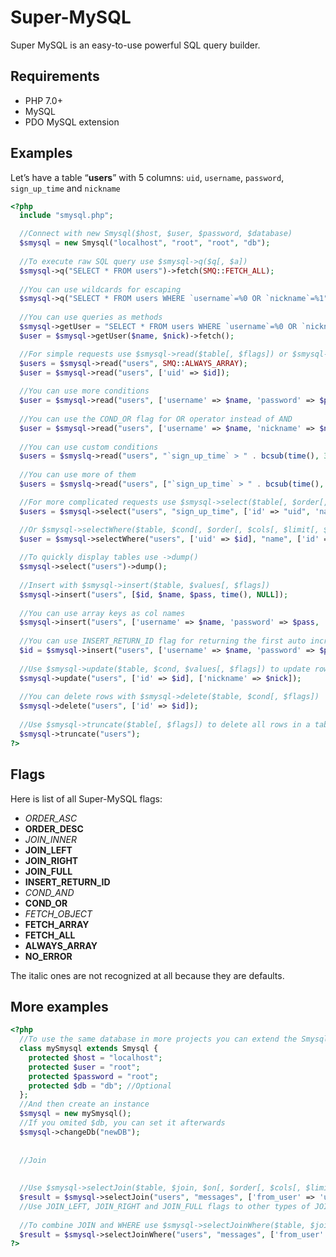 # Super-MySQL
Super MySQL is an easy-to-use powerful SQL query builder.

## Requirements
* PHP 7.0+
* MySQL
* PDO MySQL extension

## Examples
Let’s have a table “<strong>users</strong>” with 5 columns: `uid`, `username`, `password`, `sign_up_time` and `nickname`

```php
<?php
  include "smysql.php";

  //Connect with new Smysql($host, $user, $password, $database)
  $smysql = new Smysql("localhost", "root", "root", "db");
  
  //To execute raw SQL query use $smysql->q($q[, $a])
  $smysql->q("SELECT * FROM users")->fetch(SMQ::FETCH_ALL);
  
  //You can use wildcards for escaping
  $smysql->q("SELECT * FROM users WHERE `username`=%0 OR `nickname`=%1", [$name, $nick])->fetch();
  
  //You can use queries as methods
  $smysql->getUser = "SELECT * FROM users WHERE `username`=%0 OR `nickname`=%1";
  $user = $smysql->getUser($name, $nick)->fetch();

  //For simple requests use $smysql->read($table[, $flags]) or $smysql->read($table, $cond[, $flags]), you need to use flag ALWAYS_ARRAY to return array even when there is only one result
  $users = $smysql->read("users", SMQ::ALWAYS_ARRAY);
  $user = $smysql->read("users", ['uid' => $id]);
  
  //You can use more conditions
  $user = $smysql->read("users", ['username' => $name, 'password' => $pass]);
  
  //You can use the COND_OR flag for OR operator instead of AND
  $user = $smysql->read("users", ['username' => $name, 'nickname' => $nick], SMQ::ALWAYS_ARRAY | SMQ::COND_OR)[0];
  
  //You can use custom conditions
  $users = $smyslq->read("users", "`sign_up_time` > " . bcsub(time(), 3600));
  
  //You can use more of them
  $users = $smyslq->read("users", ["`sign_up_time` > " . bcsub(time(), 3600), "`nickname` IS NOT NULL"], SMQ::ALWAYS_ARRAY);

  //For more complicated requests use $smysql->select($table[, $order[, $cols[, $limit[, $flags]]]]), you can use array keys for aliases
  $users = $smysql->select("users", "sign_up_time", ['id' => "uid", 'name' => "username", "sign_up_time", "nickname"], NULL, SMQ::ORDER_DESC)->fetch(SMQ::FETCH_ALL);

  //Or $smysql->selectWhere($table, $cond[, $order[, $cols[, $limit[, $flags]]]])
  $user = $smysql->selectWhere("users", ['uid' => $id], "name", ['id' => "uid", 'name' => "username", "sign_up_time", 'nick' => "nickname"])->fetch();
  
  //To quickly display tables use ->dump()
  $smysql->select("users")->dump();
  
  //Insert with $smysql->insert($table, $values[, $flags])
  $smysql->insert("users", [$id, $name, $pass, time(), NULL]);
  
  //You can use array keys as col names
  $smysql->insert("users", ['username' => $name, 'password' => $pass, 'sign_up_time' => time()]);
  
  //You can use INSERT_RETURN_ID flag for returning the first auto increment col value (depends on the database type)
  $id = $smysql->insert("users", ['username' => $name, 'password' => $pass, 'sign_up_time' => time()], SMQ::INSERT_RETURN_ID);
  
  //Use $smysql->update($table, $cond, $values[, $flags]) to update rows
  $smysql->update("users", ['id' => $id], ['nickname' => $nick]);
  
  //You can delete rows with $smysql->delete($table, $cond[, $flags])
  $smysql->delete("users", ['id' => $id]);
  
  //Use $smysql->truncate($table[, $flags]) to delete all rows in a table
  $smysql->truncate("users");
?>
```

## Flags
Here is list of all Super-MySQL flags:
* <i>ORDER_ASC</i>
* <b>ORDER_DESC</b>
* <i>JOIN_INNER</i>
* <b>JOIN_LEFT</b>
* <b>JOIN_RIGHT</b>
* <b>JOIN_FULL</b>
* <b>INSERT_RETURN_ID</b>
* <i>COND_AND</i>
* <b>COND_OR</b>
* <i>FETCH_OBJECT</i>
* <b>FETCH_ARRAY</b>
* <b>FETCH_ALL</b>
* <b>ALWAYS_ARRAY</b>
* <b>NO_ERROR</b>

The italic ones are not recognized at all because they are defaults.

## More examples

```php
<?php
  //To use the same database in more projects you can extend the Smysql class
  class mySmysql extends Smysql {
    protected $host = "localhost";
    protected $user = "root";
    protected $password = "root";
    protected $db = "db"; //Optional
  };
  //And then create an instance
  $smysql = new mySmysql();
  //If you omited $db, you can set it afterwards
  $smysql->changeDb("newDB");
  
  
  //Join
  
  
  //Use $smysql->selectJoin($table, $join, $on[, $order[, $cols[, $limit[, $flags]]]]) to execute a JOIN command
  $result = $smysql->selectJoin("users", "messages", ['from_user' => 'uid'], "time", ["*"], 5, SMQ::ORDER_DESC)->fetchAll();
  //Use JOIN_LEFT, JOIN_RIGHT and JOIN_FULL flags to other types of JOIN
  
  //To combine JOIN and WHERE use $smysql->selectJoinWhere($table, $join, $on, $cond[, $order[, $cols[, $limit[, $flags]]]])
  $result = $smysql->selectJoinWhere("users", "messages", ['from_user' => 'uid'], ['from_user' => $uid])->fetchAll();
?>
```
